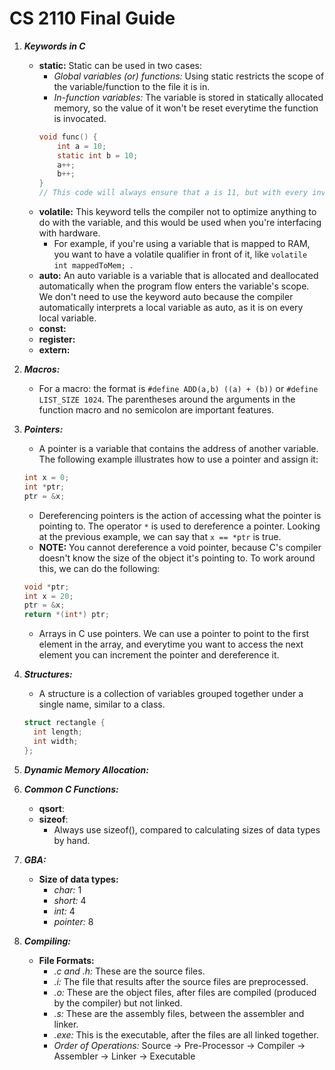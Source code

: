 # CS 2110 Final Guide
1. ***Keywords in C***
   * **static:** Static can be used in two cases:
       * *Global variables (or) functions:* Using static restricts the scope of the variable/function to the file it is in.
       * *In-function variables:* The variable is stored in statically allocated memory, so the value of it won't be reset everytime the function is invocated.
       ```c
       void func() {
           int a = 10;
           static int b = 10;
           a++;
           b++;
       }
       // This code will always ensure that a is 11, but with every invocation of func(), b increases one.
       ```
   * **volatile:** This keyword tells the compiler not to optimize anything to do with the variable, and this would be used when you're interfacing with hardware.
       * For example, if you're using a variable that is mapped to RAM, you want to have a volatile qualifier in front of it, like ```volatile int mappedToMem; ```.
   * **auto:** An auto variable is a variable that is allocated and deallocated automatically when the program flow enters the variable's scope. We don't need to use the keyword auto because the compiler automatically interprets a local variable as auto, as it is on every local variable.
   * **const:**
   * **register:**
   * **extern:**
   
2. ***Macros:***
    * For a macro: the format is ```#define ADD(a,b) ((a) + (b))``` or ```#define LIST_SIZE 1024```. The parentheses around the arguments in the function macro and no semicolon are important features.
    
3. ***Pointers:***
    * A pointer is a variable that contains the address of another variable. The following example illustrates how to use a pointer and assign it:
    ```c
    int x = 0;
    int *ptr;
    ptr = &x;
     ```
     * Dereferencing pointers is the action of accessing what the pointer is pointing to. The operator ```*``` is used to dereference a pointer. Looking at the previous example, we can say that ```x == *ptr``` is true. 
     * **NOTE:** You cannot dereference a void pointer, because C's compiler doesn't know the size of the object it's pointing to. To work around this, we can do the following:
     ```c
     void *ptr;
     int x = 20;
     ptr = &x;
     return *(int*) ptr;
     ```
     * Arrays in C use pointers. We can use a pointer to point to the first element in the array, and everytime you want to access the next element you can increment the pointer and dereference it.
     
4. ***Structures:***
    * A structure is a collection of variables grouped together under a single name, similar to a class. 
    ```c
    struct rectangle {
      int length;
      int width;
    };
    ```
5. ***Dynamic Memory Allocation:***

6. ***Common C Functions:***
    * **qsort**:
    * **sizeof**:
        * Always use sizeof(), compared to calculating sizes of data types by hand.

7. ***GBA:***
    * **Size of data types:**
        * *char:* 1
        * *short:* 4
        * *int:* 4
        * *pointer:* 8

8. ***Compiling:***
    * **File Formats:**
        * *.c and .h:* These are the source files.
        * *.i:* The file that results after the source files are preprocessed.
        * *.o:* These are the object files, after files are compiled (produced by the compiler) but not linked.
        * *.s:* These are the assembly files, between the assembler and linker.
        * *.exe:* This is the executable, after the files are all linked together.
        * *Order of Operations:* Source -> Pre-Processor -> Compiler -> Assembler -> Linker -> Executable
        
